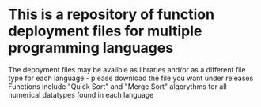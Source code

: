 # This is a repository of function deployment files for multiple programming languages
The depoyment files may be availble as libraries and/or as a different file type for each language - please download the file you want under releases
Functions include "Quick Sort" and "Merge Sort" algorythms for all numerical datatypes found in each language
